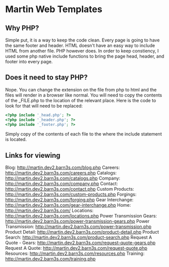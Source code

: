 # Martin Web Templates

Why PHP?
--------

Simple put, it is a way to keep the code clean. Every page is going to have the same footer and header. HTML doesn't have an easy way to include HTML from another file. PHP however does. In order to keep constiency, I used some php native include functions to bring the page head, header, and footer into every page. 

Does it need to stay PHP?
-------------------------

Nope. You can change the extension on the file from php to html and the files will render in a browser like normal. You will need to copy the contents of the _FILE.php to the location of the relevant place. Here is the code to look for that will need to be replaced:
```php
<?php include '_head.php'; ?>
<?php include '_header.php'; ?>
<?php include '_footer.php'; ?>
```
Simply copy of the contents of each file to the where the include statement is located.

Links for viewing
-----------------

Blog: http://martin.dev2.barn3s.com/blog.php
Careers: http://martin.dev2.barn3s.com/careers.php
Catalogs: http://martin.dev2.barn3s.com/catalogs.php
Company: http://martin.dev2.barn3s.com/company.php
Contact: http://martin.dev2.barn3s.com/contact.php
Custom Products: http://martin.dev2.barn3s.com/custom-products.php
Forgings: http://martin.dev2.barn3s.com/forging.php
Gear Interchange: http://martin.dev2.barn3s.com/gear-interchange.php
Home: http://martin.dev2.barn3s.com/
Locations: http://martin.dev2.barn3s.com/locations.php
Power Transmission Gears: http://martin.dev2.barn3s.com/power-transmission-gears.php
Power Transmission: http://martin.dev2.barn3s.com/power-transmission.php
Product Detail: http://martin.dev2.barn3s.com/product-detail.php
Product Search: http://martin.dev2.barn3s.com/product-search.php
Request A Quote - Gears: http://martin.dev2.barn3s.com/request-quote-gears.php
Request A Quote: http://martin.dev2.barn3s.com/request-quote.php
Resources: http://martin.dev2.barn3s.com/resources.php
Training: http://martin.dev2.barn3s.com/training.php